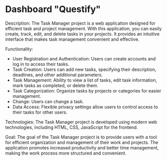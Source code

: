 # Dashboard "Questify"

Description:
The Task Manager project is a web application designed for efficient task and project management. With this application, you can easily create, track, edit, and delete tasks in your projects. It provides an intuitive interface that makes task management convenient and effective.

Functionality:

- User Registration and Authentication: Users can create accounts and log in to access their tasks.
- Task Creation: Users can add new tasks, specifying their description, deadlines, and other additional parameters.
- Task Management: Ability to view a list of tasks, edit task information, mark tasks as completed, or delete them.
- Task Categorization: Organize tasks by projects or categories for easier management.
- Change: Users can change a task.
- Data Access: Flexible privacy settings allow users to control access to their tasks for other users.

Technologies:
The Task Manager project is developed using modern web technologies, including HTML, CSS, JavaScript for the frontend.

Goal:
The goal of the Task Manager project is to provide users with a tool for efficient organization and management of their work and projects. The application promotes increased productivity and better time management, making the work process more structured and convenient.